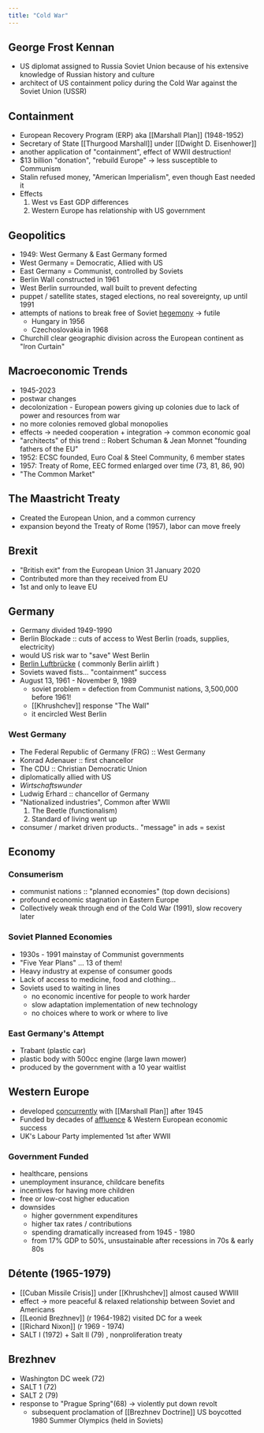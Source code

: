 ```yaml
---
title: "Cold War"
---
```

## George Frost Kennan
- US diplomat assigned to Russia Soviet Union because of his extensive knowledge of Russian history and culture
- architect of US containment policy during the Cold War against the Soviet Union (USSR)
## Containment
- European Recovery Program (ERP) aka [[Marshall Plan]] (1948-1952)
- Secretary of State [[Thurgood Marshall]] under [[Dwight D. Eisenhower]]
- another application of "containment", effect of WWII destruction!
- $13 billion "donation", "rebuild Europe" -> less susceptible to Communism
- Stalin refused money, "American Imperialism", even though East needed it
- Effects
	1. West vs East GDP differences
	2. Western Europe has relationship with US government
## Geopolitics
- 1949: West Germany & East Germany formed
- West Germany = Democratic, Allied with US
- East Germany = Communist, controlled by Soviets
- Berlin Wall constructed in 1961
- West Berlin surrounded, wall built to prevent defecting
- puppet / satellite states, staged elections, no real sovereignty, up until 1991
- attempts of nations to break free of Soviet <u>hegemony</u> -> futile
	- Hungary in 1956
	- Czechoslovakia in 1968
- Churchill clear geographic division across the European continent as "Iron Curtain"
## Macroeconomic Trends
- 1945-2023
- postwar changes
- decolonization - European powers giving up colonies due to lack of power and resources from war
- no more colonies removed global monopolies
- effects -> needed cooperation + integration -> common economic goal
- "architects" of this trend :: Robert Schuman & Jean Monnet "founding fathers of the EU"
- 1952: ECSC founded, Euro Coal & Steel Community, 6 member states
- 1957: Treaty of Rome, EEC formed enlarged over time (73, 81, 86, 90)
- "The Common Market"
## The Maastricht Treaty
- Created the European Union, and a common currency
- expansion beyond the Treaty of Rome (1957), labor can move freely
## Brexit
- "British exit" from the European Union 31 January 2020
- Contributed more than they received from EU
- 1st and only to leave EU
## Germany
- Germany divided 1949-1990
- Berlin Blockade :: cuts of access to West Berlin (roads, supplies, electricity)
- would US risk war to "save" West Berlin
- <u>Berlin Luftbrücke</u> ( commonly Berlin airlift )
- Soviets waved fists... "containment" success
- August 13, 1961 - November 9, 1989
	- soviet problem = defection from Communist nations, 3,500,000 before 1961!
	- [[Khrushchev]] response "The Wall"
	- it encircled West Berlin 
### West Germany
- The Federal Republic of Germany (FRG) :: West Germany 
- Konrad Adenauer :: first chancellor
- The CDU :: Christian Democratic Union
- diplomatically allied with US
- *Wirtschaftswunder*
- Ludwig Erhard :: chancellor of Germany
- "Nationalized industries", Common after WWII
	1) The Beetle (functionalism)
	2) Standard of living went up
- consumer / market driven products.. "message" in ads = sexist
## Economy
### Consumerism
- communist nations :: "planned economies" (top down decisions)
- profound economic stagnation in Eastern Europe
- Collectively weak through end of the Cold War (1991), slow recovery later
### Soviet Planned Economies
- 1930s - 1991 mainstay of Communist governments
- "Five Year Plans" ... 13 of them!
- Heavy industry at expense of consumer goods
- Lack of access to medicine, food and clothing...
- Soviets used to waiting in lines
	- no economic incentive for people to work harder
	- slow adaptation implementation of new technology
	- no choices where to work or where to live
### East Germany's Attempt
- Trabant (plastic car)
- plastic body with 500cc engine (large lawn mower)
- produced by the government with a 10 year waitlist
## Western Europe
- developed <u>concurrently</u> with [[Marshall Plan]] after 1945
- Funded by decades of <u>affluence</u> & Western European economic success
- UK's Labour Party implemented 1st after WWII
### Government Funded
- healthcare, pensions
- unemployment insurance, childcare benefits
- incentives for having more children
- free or low-cost higher education
- downsides
	- higher government expenditures
	- higher tax rates / contributions
	- spending dramatically increased from 1945 - 1980
	- from 17% GDP to 50%, unsustainable after recessions in 70s & early 80s
## Détente (1965-1979)
- [[Cuban Missile Crisis]] under [[Khrushchev]] almost caused WWIII
- effect -> more peaceful & relaxed relationship between Soviet and Americans
- [[Leonid Brezhnev]] (r 1964-1982) visited DC for a week
- [[Richard Nixon]] (r 1969 - 1974)
- SALT I (1972) + Salt II (79) , nonproliferation treaty
## Brezhnev
- Washington DC week (72)
- SALT 1 (72)
- SALT 2 (79)
- response to "Prague Spring"(68) -> violently put down revolt
	- subsequent proclamation of [[Brezhnev Doctrine]]
	  US boycotted 1980 Summer Olympics (held in Soviets)